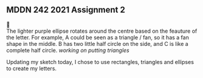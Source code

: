 ## MDDN 242 2021 Assignment 2
:memo:  
The lighter purple ellipse rotates around the centre based on the feauture of the letter. For example, A could be seen as a triangle / fan, so it has a fan shape in the middle. B has two little half circle on the side, and C is like a complete half circle.  *working on putting triangles* 

Updating my sketch today, I chose to use rectangles, triangles and ellipses to create my letters.  
